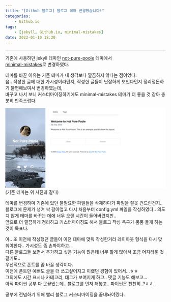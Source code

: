 ```yaml
---
title: "[Github 블로그] 블로그 테마 변경했습니다!"
categories: 
    - Github.io
tags: 
    - [jekyll, Github.io, minimal-mistakes]
date: 2022-01-10 18:20
---
```

------------------

기존에 사용하던 jekyll 테마인 [not-pure-poole](https://github.com/vszhub/not-pure-poole) 테마에서  
[minimal-mistakes](https://github.com/mmistakes/minimal-mistakes)로 변경하였다.

테마를 바꾼 이유는 기존 테마가 내 생각보다 깔끔하지 않다는 점이었다.  
음.. 작성한 글에 대한 가시성이라던지, 작성한 글들이 난잡하게 보인다던지 정리정돈하기 불편해보여서 변경하였는데,  
바꾸고 나서 보니 커스터마이징하기에도 minimal-mistakes 테마가 더 좋을 것 같아 충분히 만족스럽다.

![image](/assets/images/purepoole.png)  
(기존 테마는 위 사진과 같다)

테마를 변경하며 기존에 있던 불필요한 파일들을 삭제하다가 파일을 잘못 건드린건지.. 블로그에 문제가 생겨 싹 갈아엎고 다시 처음부터 config.yml 파일을 작성하였다.. 의도치 않게 테마를 바꾸는 데에 너무 오랜 시간이 들어버렸지만..  
앞으로 더 깔끔하게 정리하고 커스터마이징도 해서 블로그 작성 욕구가 뿜뿜 들게 하는것이 목표다.

아.. 또 이전에 작성했던 글들이 이전 테마에 맞춰 작성한거라 레이아웃 형식을 다시 맞춰야한다.. 가시성도 좀 손봐야하고..   
다른 블로그들 보면서 추가하고 싶은 기능이 많은데 너무 할게 많아서 조금 어지러운 것 같기도..  
우선적으로 폰트를 좀 바꿀 생각이다.  
이전에 폰트만 예뻐도 글을 더 쓰고싶어지고 이랬던 경험이 있어서...ㅎㅎ  
그외에도 시간 표시나 카테고리, 태그가 보여지게 하고.. 댓글 기능도 해보고...  
아직 파이썬 공부 다 못끝냈는데.. 블로그를 먼저 해놓고.. 파이썬은 천천히..?ㅎㅎ..

공부에 전념하기 위해 빨리 블로그 커스터마이징을 끝내놔야겠다.
